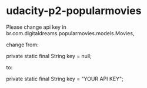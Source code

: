 # udacity-p2-popularmovies

Please change api key in br.com.digitaldreams.popularmovies.models.Movies,

change from:

private static final String key = null;

to:

private static final String key = "YOUR API KEY";
